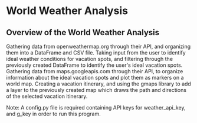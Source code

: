 # World Weather Analysis

## Overview of the World Weather Analysis

Gathering data from openweathermap.org through their API, and organizing them into a DataFrame and CSV file. Taking input from the user to identify ideal weather conditions for vacation spots, and filtering through the previously created DataFrame to identify the user's ideal vacation spots. Gathering data from maps.googleapis.com through their API, to organize information about the ideal vacation spots and plot them as markers on a world map. Creating a vacation itinerary, and using the gmaps library to add a layer to the previously created map which draws the path and directions of the selected vacation itinerary.

Note: A config.py file is required containing API keys for weather_api_key, and g_key in order to run this program.
